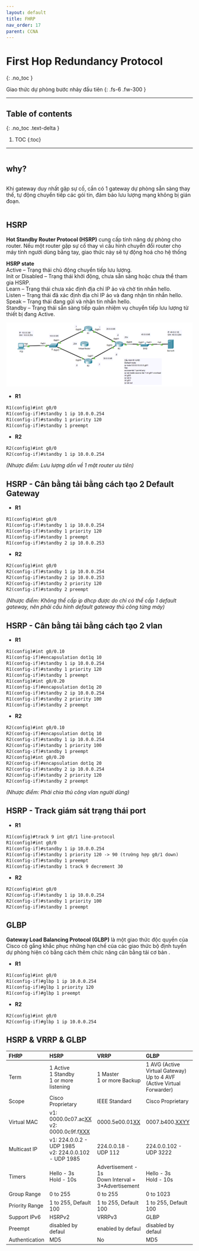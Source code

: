 ```yaml
---
layout: default
title: FHRP
nav_order: 17
parent: CCNA
---
```


# First Hop Redundancy Protocol
{: .no_toc }

Giao thức dự phòng bước nhảy đầu tiên
{: .fs-6 .fw-300 }

---

## Table of contents
{: .no_toc .text-delta }

1. TOC
{:toc}

---

<h2 style="display:inline-block">why?</h2><p style="display:inline-block">
Khi gateway duy nhất gặp sự cố, cần có 1 gateway dự phòng sẵn sàng thay thế, tự động chuyển tiếp các gói tin, đảm bảo lưu lượng mạng không bị gián đoạn.</p>

## HSRP

__Hot Standby Router Protocol (HSRP)__ cung cấp tính năng dự phòng cho router. Nếu một router gặp sự cố thay vì cấu hình chuyển đổi router cho máy tính người dùng bằng tay, giao thức này sẽ tự động hoá cho hệ thống

__HSRP state__ <br>
Active – Trạng thái chủ động chuyển tiếp lưu lượng. <br>
Init or Disabled – Trạng thái khởi động, chưa sẵn sàng hoặc chưa thể tham gia HSRP. <br>
Learn – Trạng thái chưa xác định địa chỉ IP ảo và chờ tin nhắn hello. <br>
Listen – Trạng thái đã xác định địa chỉ IP ảo và đang nhận tin nhắn hello. <br>
Speak – Trạng thái đang gửi và nhận tin nhắn hello. <br>
Standby – Trạng thái sẵn sàng tiếp quản nhiệm vụ chuyển tiếp lưu lượng từ thiết bị đang Active. <br>

![image](/docs/CCNA/img/hsrp.png)

* __R1__

```
R1(config)#int g0/0
R1(config-if)#standby 1 ip 10.0.0.254
R1(config-if)#standby 1 priority 120
R1(config-if)#standby 1 preempt 
```

* __R2__

```
R2(config)#int g0/0
R2(config-if)#standby 1 ip 10.0.0.254
```

*(Nhược điểm: Lưu lượng dồn về 1 mặt router ưu tiên)*

## HSRP - Cân bằng tải bằng cách tạo 2 Default Gateway

* __R1__

```
R1(config)#int g0/0
R1(config-if)#standby 1 ip 10.0.0.254
R1(config-if)#standby 1 priority 120
R1(config-if)#standby 1 preempt
R1(config-if)#standby 2 ip 10.0.0.253
```

* __R2__

```
R2(config)#int g0/0
R2(config-if)#standby 1 ip 10.0.0.254
R2(config-if)#standby 2 ip 10.0.0.253
R2(config-if)#standby 2 priority 120
R2(config-if)#standby 2 preempt
```

*(Nhược điểm: Không thể cấp ip dhcp được do chỉ có thể cấp 1 default gateway, nên phải cấu hình default gateway thủ công từng máy)*

## HSRP - Cân bằng tải bằng cách tạo 2 vlan

* __R1__

```
R1(config)#int g0/0.10
R1(config-if)#encapsulation dot1q 10
R1(config-if)#standby 1 ip 10.0.0.254
R1(config-if)#standby 1 priority 120
R1(config-if)#standby 1 preempt
R1(config)#int g0/0.20
R1(config-if)#encapsulation dot1q 20
R1(config-if)#standby 2 ip 10.0.0.254
R1(config-if)#standby 2 priority 100
R1(config-if)#standby 2 preempt
```

* __R2__

```
R2(config)#int g0/0.10
R2(config-if)#encapsulation dot1q 10
R2(config-if)#standby 1 ip 10.0.0.254
R2(config-if)#standby 1 priority 100
R2(config-if)#standby 1 preempt
R2(config)#int g0/0.20
R2(config-if)#encapsulation dot1q 20
R2(config-if)#standby 2 ip 10.0.0.254
R2(config-if)#standby 2 priority 120
R2(config-if)#standby 2 preempt
```

*(Nhược điểm: Phải chia thủ công vlan người dùng)*

## HSRP - Track giám sát trạng thái port

* __R1__

```
R1(config)#track 9 int g0/1 line-protocol
R1(config)#int g0/0
R1(config-if)#standby 1 ip 10.0.0.254
R1(config-if)#standby 1 priority 120 -> 90 (trường hợp g0/1 down)
R1(config-if)#standby 1 preempt
R1(config-if)#standby 1 track 9 decrement 30
```

* __R2__

```
R2(config)#int g0/0
R2(config-if)#standby 1 ip 10.0.0.254
R2(config-if)#standby 1 priority 100
R2(config-if)#standby 1 preempt
```

## GLBP

__Gateway Load Balancing Protocol (GLBP)__ là một giao thức độc quyền của Cisco cố gắng khắc phục những hạn chế của các giao thức bộ định tuyến dự phòng hiện có bằng cách thêm chức năng cân bằng tải cơ bản .

* __R1__

```
R1(config)#int g0/0
R1(config-if)#glbp 1 ip 10.0.0.254
R1(config-if)#glbp 1 priority 120
R1(config-if)#glbp 1 preempt 
```

* __R2__

```
R2(config)#int g0/0
R2(config-if)#glbp 1 ip 10.0.0.254
```

## HSRP & VRRP & GLBP

| FHRP           | HSRP                                                   | VRRP                         | GLBP                                                                     |
| :------------- | :----------------------------------------------------- | :--------------------------- | :----------------------------------------------------------------------- |
| Term           | 1 Active<br>1 Standby<br>1 or more listening           | 1 Master<br>1 or more Backup | 1 AVG (Active Virtual Gateway)<br>Up to 4 AVF (Active Virtual Forwarder) |
| Scope          | Cisco Proprietary                                      | IEEE Standard                | Cisco Proprietary                                                        |
| Virtual MAC    | v1: 0000.0c07.ac<u>XX</u><br>v2: 0000.0c9f.f<u>XXX</u> | 0000.5e00.01<u>XX</u>        | 0007.b400.<u>XXYY</u>                                                    |
| Multicast IP   | v1: 224.0.0.2 - UDP 1985<br>v2: 224.0.0.102 - UDP 1985 | 224.0.0.18 - UDP 112         | 224.0.0.102 - UDP 3222                                                   |
| Timers         | Hello - 3s<br>Hold - 10s                               | Advertisement - 1s<br>Down Interval = 3*Advertisement         | Hello - 3s<br>Hold - 10s                |
| Group Range    | 0 to 255                                               | 0 to 255                     | 0 to 1023                                                                |
| Priority Range | 1 to 255, Default 100                                  | 1 to 255, Default 100        | 1 to 255, Default 100                                                    |
| Support IPv6   | HSRPv2                                                 | VRRPv3                       | GLBP                                                                     |
| Preempt        | disabled by defaul                                     | enabled by defaul            | disabled by defaul                                                       |
| Authentication | MD5                                                    | No                           | MD5                                                                      |

